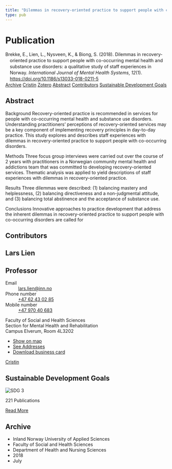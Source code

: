 ```yaml
---
title: "Dilemmas in recovery-oriented practice to support people with co-occurring mental health and substance use disorders: a qualitative study of staff experiences in Norway"
type: pub
---
```

<h1>Publication</h1>
<article id="csl-bib-container-8MQXJP5H" class="csl-bib-container">
  <div class="csl-bib-body" style="line-height: 1.35; padding-left: 1em; text-indent:-1em;">
  <div class="csl-entry">Brekke, E., Lien, L., Nysveen, K., &amp; Biong, S. (2018). Dilemmas in recovery-oriented practice to support people with co-occurring mental health and substance use disorders: a qualitative study of staff experiences in Norway. <i>International Journal of Mental Health Systems</i>, <i>12</i>(1). <a href="https://doi.org/10.1186/s13033-018-0211-5">https://doi.org/10.1186/s13033-018-0211-5</a></div>
</div>
  <div class="csl-bib-buttons">
    <a href="#taxonomy-article-8MQXJP5H" class="csl-bib-button">Archive</a>
    <a href="https://app.cristin.no/results/show.jsf?id=1595120" alt="Cristin URL" class="csl-bib-button">Cristin</a>
    <a href="http://zotero.org/groups/5022929/items/8MQXJP5H" alt="Zotero URL" class="csl-bib-button">Zotero</a>
    <a href="#abstract-article-8MQXJP5H" class="csl-bib-button">Abstract</a>
    <a href="#contributors-article-8MQXJP5H" class="csl-bib-button">Contributors</a>
    <a href="#sdg-article-8MQXJP5H" class="csl-bib-button">Sustainable Development Goals</a>
  </div>
  <div id="csl-bib-meta-container-8MQXJP5H"></div>
</article>
<div id="csl-bib-meta-8MQXJP5H" class="csl-bib-meta">
  <article id="abstract-article-8MQXJP5H" class="abstract-article">
    <h1>Abstract</h1>
    Background 
Recovery-oriented practice is recommended in services for people with co-occurring mental health and substance use disorders. Understanding practitioners’ perceptions of recovery-oriented services may be a key component of implementing recovery principles in day-to-day practice. This study explores and describes staff experiences with dilemmas in recovery-oriented practice to support people with co-occurring disorders. 
 
Methods 
Three focus group interviews were carried out over the course of 2 years with practitioners in a Norwegian community mental health and addictions team that was committed to developing recovery-oriented services. Thematic analysis was applied to yield descriptions of staff experiences with dilemmas in recovery-oriented practice. 
 
Results 
Three dilemmas were described: (1) balancing mastery and helplessness, (2) balancing directiveness and a non-judgmental attitude, and (3) balancing total abstinence and the acceptance of substance use. 
 
Conclusions 
Innovative approaches to practice development that address the inherent dilemmas in recovery-oriented practice to support people with co-occurring disorders are called for
  </article>
  <article id="contributors-article-8MQXJP5H" class="contributors-article">
    <h1>Contributors</h1>
    <div class="personas">
<div class="vrtx-hinn-person-card">
<div class="photo">
<i class="lar la-user-circle missing-person"></i>
</div>
<div class="info">
<hgroup><h1>Lars Lien</h1>
<h2>Professor</h2>
</hgroup><dl>
<dt>Email</dt>
<dd>
<a href="mailto:lars.lien@inn.no">lars.lien@inn.no</a>
</dd>
<dt>Phone number</dt>
<dd><a href="tel:+4762430285">
+47 62 43 02 85
</a></dd>
<dt>Mobile number</dt>
<dd><a href="tel:+4797040683">
+47 970 40 683
</a></dd>
</dl>
<p>
Faculty of Social and Health Sciences<br>
Section for Mental Health and Rehabilitation<br>
Campus Elverum,
Room 4L3202
</p>
<ul class="vrtx-hinn-links">
<li><a href="https://www.google.com/maps?q=60.88177,11.53669">Show on map</a></li>
<li><a href="https://www.inn.no/english/find-an-employee/lars-lien.html#vrtx-hinn-addresses">See Addresses</a></li>
<li><a href="https://www.inn.no/english/find-an-employee/lars-lien.html?vrtx=vcf">Download business card</a></li>
</ul>
</div>
</div>
<a href="https://app.cristin.no/persons/show.jsf?id=14287" alt="Cristin URL" class="personas-cristin">Cristin</a>
</div>
  </article>
  <article id="sdg-article-8MQXJP5H" class="sdg-article">
    <h1>Sustainable Development Goals</h1>
    <div class="sdg-container"><div id="sdg3" class="sdg">
<img src="{{< params subfolder >}}images/sdg/sdg03_en.png" class="image" alt="SDG 3">
<div class="sdg-overlay">
<p class="sdg-publication-count"><span>221</span> Publications</p>
<p><a href="https://sdgs.un.org/goals/goal3" class="sdg-read-more">Read More</a></p>
</div>
</div></div>
  </article>
  <article id="taxonomy-article-8MQXJP5H" class="taxonomy-article">
    <h1>Archive</h1>
    <ul>
      <li>Inland Norway University of Applied Sciences</li>
      <li>Faculty of Social and Health Sciences</li>
      <li>Department of Health and Nursing Sciences</li>
      <li>2018</li>
      <li>July</li>
    </ul>
  </article>
</div>
